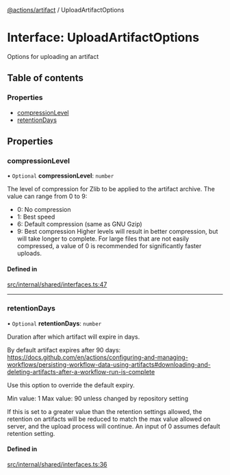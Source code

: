 [@actions/artifact](../README.md) / UploadArtifactOptions

# Interface: UploadArtifactOptions

Options for uploading an artifact

## Table of contents

### Properties

- [compressionLevel](UploadArtifactOptions.md#compressionlevel)
- [retentionDays](UploadArtifactOptions.md#retentiondays)

## Properties

### compressionLevel

• `Optional` **compressionLevel**: `number`

The level of compression for Zlib to be applied to the artifact archive.
The value can range from 0 to 9:
- 0: No compression
- 1: Best speed
- 6: Default compression (same as GNU Gzip)
- 9: Best compression
Higher levels will result in better compression, but will take longer to complete.
For large files that are not easily compressed, a value of 0 is recommended for significantly faster uploads.

#### Defined in

[src/internal/shared/interfaces.ts:47](https://github.com/actions/toolkit/blob/207747e/packages/artifact/src/internal/shared/interfaces.ts#L47)

___

### retentionDays

• `Optional` **retentionDays**: `number`

Duration after which artifact will expire in days.

By default artifact expires after 90 days:
https://docs.github.com/en/actions/configuring-and-managing-workflows/persisting-workflow-data-using-artifacts#downloading-and-deleting-artifacts-after-a-workflow-run-is-complete

Use this option to override the default expiry.

Min value: 1
Max value: 90 unless changed by repository setting

If this is set to a greater value than the retention settings allowed, the retention on artifacts
will be reduced to match the max value allowed on server, and the upload process will continue. An
input of 0 assumes default retention setting.

#### Defined in

[src/internal/shared/interfaces.ts:36](https://github.com/actions/toolkit/blob/207747e/packages/artifact/src/internal/shared/interfaces.ts#L36)
